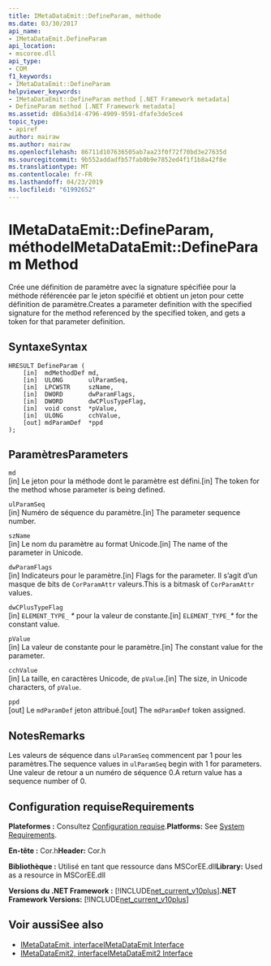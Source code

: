 ```yaml
---
title: IMetaDataEmit::DefineParam, méthode
ms.date: 03/30/2017
api_name:
- IMetaDataEmit.DefineParam
api_location:
- mscoree.dll
api_type:
- COM
f1_keywords:
- IMetaDataEmit::DefineParam
helpviewer_keywords:
- IMetaDataEmit::DefineParam method [.NET Framework metadata]
- DefineParam method [.NET Framework metadata]
ms.assetid: d86a3d14-4796-4909-9591-dfafe3de5ce4
topic_type:
- apiref
author: mairaw
ms.author: mairaw
ms.openlocfilehash: 86711d107636505ab7aa23f0f72f70bd3e27635d
ms.sourcegitcommit: 9b552addadfb57fab0b9e7852ed4f1f1b8a42f8e
ms.translationtype: MT
ms.contentlocale: fr-FR
ms.lasthandoff: 04/23/2019
ms.locfileid: "61992652"
---
```

# <a name="imetadataemitdefineparam-method"></a><span data-ttu-id="affb2-102">IMetaDataEmit::DefineParam, méthode</span><span class="sxs-lookup"><span data-stu-id="affb2-102">IMetaDataEmit::DefineParam Method</span></span>
<span data-ttu-id="affb2-103">Crée une définition de paramètre avec la signature spécifiée pour la méthode référencée par le jeton spécifié et obtient un jeton pour cette définition de paramètre.</span><span class="sxs-lookup"><span data-stu-id="affb2-103">Creates a parameter definition with the specified signature for the method referenced by the specified token, and gets a token for that parameter definition.</span></span>  
  
## <a name="syntax"></a><span data-ttu-id="affb2-104">Syntaxe</span><span class="sxs-lookup"><span data-stu-id="affb2-104">Syntax</span></span>  
  
```  
HRESULT DefineParam (  
    [in]  mdMethodDef md,   
    [in]  ULONG       ulParamSeq,   
    [in]  LPCWSTR     szName,   
    [in]  DWORD       dwParamFlags,   
    [in]  DWORD       dwCPlusTypeFlag,   
    [in]  void const  *pValue,  
    [in]  ULONG       cchValue,   
    [out] mdParamDef  *ppd   
);  
```  
  
## <a name="parameters"></a><span data-ttu-id="affb2-105">Paramètres</span><span class="sxs-lookup"><span data-stu-id="affb2-105">Parameters</span></span>  
 `md`  
 <span data-ttu-id="affb2-106">[in] Le jeton pour la méthode dont le paramètre est défini.</span><span class="sxs-lookup"><span data-stu-id="affb2-106">[in] The token for the method whose parameter is being defined.</span></span>  
  
 `ulParamSeq`  
 <span data-ttu-id="affb2-107">[in] Numéro de séquence du paramètre.</span><span class="sxs-lookup"><span data-stu-id="affb2-107">[in] The parameter sequence number.</span></span>  
  
 `szName`  
 <span data-ttu-id="affb2-108">[in] Le nom du paramètre au format Unicode.</span><span class="sxs-lookup"><span data-stu-id="affb2-108">[in] The name of the parameter in Unicode.</span></span>  
  
 `dwParamFlags`  
 <span data-ttu-id="affb2-109">[in] Indicateurs pour le paramètre.</span><span class="sxs-lookup"><span data-stu-id="affb2-109">[in] Flags for the parameter.</span></span> <span data-ttu-id="affb2-110">Il s’agit d’un masque de bits de `CorParamAttr` valeurs.</span><span class="sxs-lookup"><span data-stu-id="affb2-110">This is a bitmask of `CorParamAttr` values.</span></span>  
  
 `dwCPlusTypeFlag`  
 <span data-ttu-id="affb2-111">[in] `ELEMENT_TYPE_` *\** pour la valeur de constante.</span><span class="sxs-lookup"><span data-stu-id="affb2-111">[in] `ELEMENT_TYPE_`*\** for the constant value.</span></span>  
  
 `pValue`  
 <span data-ttu-id="affb2-112">[in] La valeur de constante pour le paramètre.</span><span class="sxs-lookup"><span data-stu-id="affb2-112">[in] The constant value for the parameter.</span></span>  
  
 `cchValue`  
 <span data-ttu-id="affb2-113">[in] La taille, en caractères Unicode, de `pValue`.</span><span class="sxs-lookup"><span data-stu-id="affb2-113">[in] The size, in Unicode characters, of `pValue`.</span></span>  
  
 `ppd`  
 <span data-ttu-id="affb2-114">[out] Le `mdParamDef` jeton attribué.</span><span class="sxs-lookup"><span data-stu-id="affb2-114">[out] The `mdParamDef` token assigned.</span></span>  
  
## <a name="remarks"></a><span data-ttu-id="affb2-115">Notes</span><span class="sxs-lookup"><span data-stu-id="affb2-115">Remarks</span></span>  
 <span data-ttu-id="affb2-116">Les valeurs de séquence dans `ulParamSeq` commencent par 1 pour les paramètres.</span><span class="sxs-lookup"><span data-stu-id="affb2-116">The sequence values in `ulParamSeq` begin with 1 for parameters.</span></span> <span data-ttu-id="affb2-117">Une valeur de retour a un numéro de séquence 0.</span><span class="sxs-lookup"><span data-stu-id="affb2-117">A return value has a sequence number of 0.</span></span>  
  
## <a name="requirements"></a><span data-ttu-id="affb2-118">Configuration requise</span><span class="sxs-lookup"><span data-stu-id="affb2-118">Requirements</span></span>  
 <span data-ttu-id="affb2-119">**Plateformes :** Consultez [Configuration requise](../../../../docs/framework/get-started/system-requirements.md).</span><span class="sxs-lookup"><span data-stu-id="affb2-119">**Platforms:** See [System Requirements](../../../../docs/framework/get-started/system-requirements.md).</span></span>  
  
 <span data-ttu-id="affb2-120">**En-tête :** Cor.h</span><span class="sxs-lookup"><span data-stu-id="affb2-120">**Header:** Cor.h</span></span>  
  
 <span data-ttu-id="affb2-121">**Bibliothèque :** Utilisé en tant que ressource dans MSCorEE.dll</span><span class="sxs-lookup"><span data-stu-id="affb2-121">**Library:** Used as a resource in MSCorEE.dll</span></span>  
  
 <span data-ttu-id="affb2-122">**Versions du .NET Framework :** [!INCLUDE[net_current_v10plus](../../../../includes/net-current-v10plus-md.md)]</span><span class="sxs-lookup"><span data-stu-id="affb2-122">**.NET Framework Versions:** [!INCLUDE[net_current_v10plus](../../../../includes/net-current-v10plus-md.md)]</span></span>  
  
## <a name="see-also"></a><span data-ttu-id="affb2-123">Voir aussi</span><span class="sxs-lookup"><span data-stu-id="affb2-123">See also</span></span>

- [<span data-ttu-id="affb2-124">IMetaDataEmit, interface</span><span class="sxs-lookup"><span data-stu-id="affb2-124">IMetaDataEmit Interface</span></span>](../../../../docs/framework/unmanaged-api/metadata/imetadataemit-interface.md)
- [<span data-ttu-id="affb2-125">IMetaDataEmit2, interface</span><span class="sxs-lookup"><span data-stu-id="affb2-125">IMetaDataEmit2 Interface</span></span>](../../../../docs/framework/unmanaged-api/metadata/imetadataemit2-interface.md)
